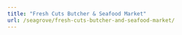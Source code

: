 ```yaml
---
title: "Fresh Cuts Butcher & Seafood Market"
url: /seagrove/fresh-cuts-butcher-and-seafood-market/
---
```

